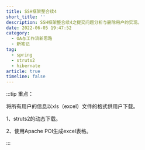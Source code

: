 ```yaml
---
title: SSH框架整合续4
short_title: ''
description: SSH框架整合续4之提交问题分析与删除用户的实现。
date: 2022-06-05 19:47:52
category:
  - OA与工作流新思路
  - 新笔记
tag:
  - spring
  - struts2
  - hibernate
article: true
timeline: false
---
```

:::tip 重点：

将所有用户的信息以xls（excel）文件的格式供用户下载。

1、struts2的动态下载。

2、使用Apache POI生成excel表格。

:::